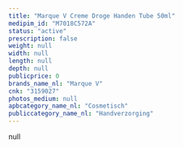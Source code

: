 ```yaml
---
title: "Marque V Creme Droge Handen Tube 50ml"
medipim_id: "M7018C572A"
status: "active"
prescription: false
weight: null
width: null
length: null
depth: null
publicprice: 0
brands_name_nl: "Marque V"
cnk: "3159027"
photos_medium: null
apbcategory_name_nl: "Cosmetisch"
publiccategory_name_nl: "Handverzorging"
---
```

null
